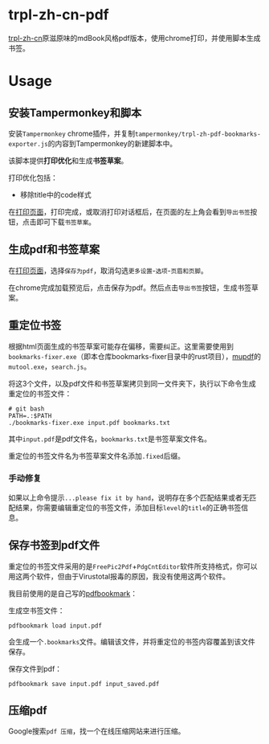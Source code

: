 # trpl-zh-cn-pdf
[trpl-zh-cn](https://github.com/KaiserY/trpl-zh-cn/)原滋原味的mdBook风格pdf版本，使用chrome打印，并使用脚本生成书签。

# Usage
## 安装Tampermonkey和脚本
安装`Tampermonkey` chrome插件，并复制`tampermonkey/trpl-zh-pdf-bookmarks-exporter.js`的内容到Tampermonkey的新建脚本中。

该脚本提供**打印优化**和生成**书签草案**。

打印优化包括：

- 移除title中的code样式

在[打印页面](https://kaisery.github.io/trpl-zh-cn/print.html)，打印完成，或取消打印对话框后，在页面的左上角会看到`导出书签`按钮，点击即可下载`书签草案`。

## 生成pdf和书签草案
在[打印页面](https://kaisery.github.io/trpl-zh-cn/print.html)，选择`保存为pdf`，取消勾选`更多设置`-`选项`-`页眉和页脚`。

在chrome完成加载预览后，点击保存为pdf。然后点击`导出书签`按钮，生成书签草案。

## 重定位书签
根据html页面生成的书签草案可能存在偏移，需要纠正。这里需要使用到`bookmarks-fixer.exe`（即本仓库bookmarks-fixer目录中的rust项目），[mupdf](https://mupdf.com/releases/)的`mutool.exe`，`search.js`。

将这3个文件，以及pdf文件和书签草案拷贝到同一文件夹下，执行以下命令生成重定位的书签文件：
```
# git bash
PATH=.:$PATH
./bookmarks-fixer.exe input.pdf bookmarks.txt
```
其中`input.pdf`是pdf文件名，`bookmarks.txt`是书签草案文件名。

重定位的书签文件名为书签草案文件名添加`.fixed`后缀。

### 手动修复
如果以上命令提示`...please fix it by hand`，说明存在多个匹配结果或者无匹配结果，你需要编辑重定位的书签文件，添加目标`level`的`title`的正确书签信息。

## 保存书签到pdf文件
重定位的书签文件采用的是`FreePic2Pdf`+`PdgCntEditor`软件所支持格式，你可以用这两个软件，但由于Virustotal报毒的原因，我没有使用这两个软件。

我目前使用的是自己写的[pdfbookmark](https://github.com/me1ting/pdfbookmark)：

生成空书签文件：
```
pdfbookmark load input.pdf
```
会生成一个`.bookmarks`文件。编辑该文件，并将重定位的书签内容覆盖到该文件保存。

保存文件到pdf：
```
pdfbookmark save input.pdf input_saved.pdf
```

## 压缩pdf
Google搜索`pdf 压缩`，找一个在线压缩网站来进行压缩。